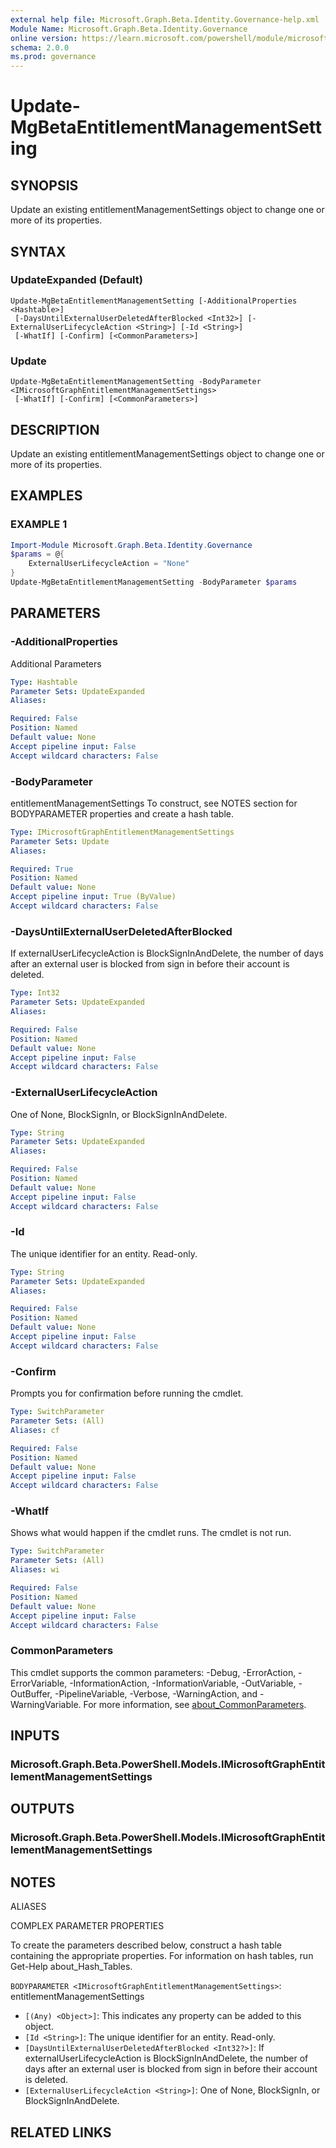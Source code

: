 ```yaml
---
external help file: Microsoft.Graph.Beta.Identity.Governance-help.xml
Module Name: Microsoft.Graph.Beta.Identity.Governance
online version: https://learn.microsoft.com/powershell/module/microsoft.graph.beta.identity.governance/update-mgbetaentitlementmanagementsetting
schema: 2.0.0
ms.prod: governance
---
```


# Update-MgBetaEntitlementManagementSetting

## SYNOPSIS
Update an existing entitlementManagementSettings object to change one or more of its properties.

## SYNTAX

### UpdateExpanded (Default)
```
Update-MgBetaEntitlementManagementSetting [-AdditionalProperties <Hashtable>]
 [-DaysUntilExternalUserDeletedAfterBlocked <Int32>] [-ExternalUserLifecycleAction <String>] [-Id <String>]
 [-WhatIf] [-Confirm] [<CommonParameters>]
```

### Update
```
Update-MgBetaEntitlementManagementSetting -BodyParameter <IMicrosoftGraphEntitlementManagementSettings>
 [-WhatIf] [-Confirm] [<CommonParameters>]
```

## DESCRIPTION
Update an existing entitlementManagementSettings object to change one or more of its properties.

## EXAMPLES

### EXAMPLE 1
```powershell
Import-Module Microsoft.Graph.Beta.Identity.Governance
$params = @{
	ExternalUserLifecycleAction = "None"
}
Update-MgBetaEntitlementManagementSetting -BodyParameter $params
```

## PARAMETERS

### -AdditionalProperties
Additional Parameters

```yaml
Type: Hashtable
Parameter Sets: UpdateExpanded
Aliases:

Required: False
Position: Named
Default value: None
Accept pipeline input: False
Accept wildcard characters: False
```

### -BodyParameter
entitlementManagementSettings
To construct, see NOTES section for BODYPARAMETER properties and create a hash table.

```yaml
Type: IMicrosoftGraphEntitlementManagementSettings
Parameter Sets: Update
Aliases:

Required: True
Position: Named
Default value: None
Accept pipeline input: True (ByValue)
Accept wildcard characters: False
```

### -DaysUntilExternalUserDeletedAfterBlocked
If externalUserLifecycleAction is BlockSignInAndDelete, the number of days after an external user is blocked from sign in before their account is deleted.

```yaml
Type: Int32
Parameter Sets: UpdateExpanded
Aliases:

Required: False
Position: Named
Default value: None
Accept pipeline input: False
Accept wildcard characters: False
```

### -ExternalUserLifecycleAction
One of None, BlockSignIn, or BlockSignInAndDelete.

```yaml
Type: String
Parameter Sets: UpdateExpanded
Aliases:

Required: False
Position: Named
Default value: None
Accept pipeline input: False
Accept wildcard characters: False
```

### -Id
The unique identifier for an entity.
Read-only.

```yaml
Type: String
Parameter Sets: UpdateExpanded
Aliases:

Required: False
Position: Named
Default value: None
Accept pipeline input: False
Accept wildcard characters: False
```

### -Confirm
Prompts you for confirmation before running the cmdlet.

```yaml
Type: SwitchParameter
Parameter Sets: (All)
Aliases: cf

Required: False
Position: Named
Default value: None
Accept pipeline input: False
Accept wildcard characters: False
```

### -WhatIf
Shows what would happen if the cmdlet runs.
The cmdlet is not run.

```yaml
Type: SwitchParameter
Parameter Sets: (All)
Aliases: wi

Required: False
Position: Named
Default value: None
Accept pipeline input: False
Accept wildcard characters: False
```

### CommonParameters
This cmdlet supports the common parameters: -Debug, -ErrorAction, -ErrorVariable, -InformationAction, -InformationVariable, -OutVariable, -OutBuffer, -PipelineVariable, -Verbose, -WarningAction, and -WarningVariable. For more information, see [about_CommonParameters](http://go.microsoft.com/fwlink/?LinkID=113216).

## INPUTS

### Microsoft.Graph.Beta.PowerShell.Models.IMicrosoftGraphEntitlementManagementSettings
## OUTPUTS

### Microsoft.Graph.Beta.PowerShell.Models.IMicrosoftGraphEntitlementManagementSettings
## NOTES

ALIASES

COMPLEX PARAMETER PROPERTIES

To create the parameters described below, construct a hash table containing the appropriate properties. For information on hash tables, run Get-Help about_Hash_Tables.


`BODYPARAMETER <IMicrosoftGraphEntitlementManagementSettings>`: entitlementManagementSettings
  - `[(Any) <Object>]`: This indicates any property can be added to this object.
  - `[Id <String>]`: The unique identifier for an entity. Read-only.
  - `[DaysUntilExternalUserDeletedAfterBlocked <Int32?>]`: If externalUserLifecycleAction is BlockSignInAndDelete, the number of days after an external user is blocked from sign in before their account is deleted.
  - `[ExternalUserLifecycleAction <String>]`: One of None, BlockSignIn, or BlockSignInAndDelete.

## RELATED LINKS
